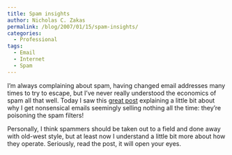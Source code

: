 ```yaml
---
title: Spam insights
author: Nicholas C. Zakas
permalink: /blog/2007/01/15/spam-insights/
categories:
  - Professional
tags:
  - Email
  - Internet
  - Spam
---
```

I&#8217;m always complaining about spam, having changed email addresses many times to try to escape, but I&#8217;ve never really understood the economics of spam all that well. Today I saw this <a title="Spamonomics 101" rel="external" href="http://radar.oreilly.com/archives/2007/01/spamonomics_101.html">great post</a> explaining a little bit about why I get nonsensical emails seemingly selling nothing all the time: they&#8217;re poisoning the spam filters!

Personally, I think spammers should be taken out to a field and done away with old-west style, but at least now I understand a little bit more about how they operate. Seriously, read the post, it will open your eyes.
